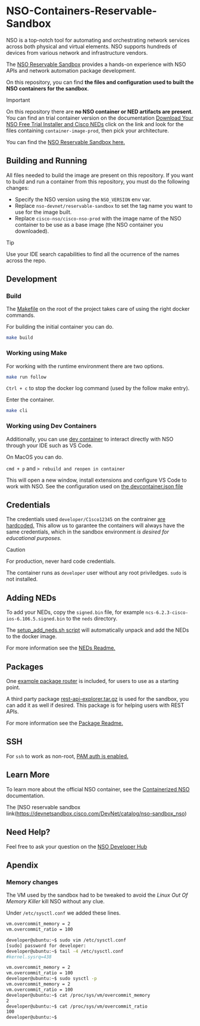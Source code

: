 # NSO-Containers-Reservable-Sandbox

NSO is a top-notch tool for automating and orchestrating network services across both physical and virtual elements. NSO supports hundreds of devices from various network and infrastructure vendors.

The [NSO Reservable Sandbox](https://devnetsandbox.cisco.com/DevNet/catalog/nso-sandbox_nso) provides a hands-on experience with NSO APIs and network automation package development.

On this repository, you can find **the files and configuration used to built the NSO containers for the sandbox**.

> [!IMPORTANT]
> On this repository there are **no NSO container or NED artifacts are present**. You can find an trial container version on the documentation [Download Your NSO Free Trial Installer and Cisco NEDs](https://developer.cisco.com/docs/nso/getting-and-installing-nso/#download-your-nso-free-trial-installer-and-cisco-neds) click on the link and look for the files containing `container-image-prod`, then pick your architecture.

You can find the [NSO Reservable Sandbox here.](https://devnetsandbox.cisco.com/DevNet/catalog/nso-sandbox_nso)

## Building and Running

All files needed to build the image are present on this repository. If you want to build and run a container from this repository, you must do the following changes:

- Specify the NSO version using the `NSO_VERSION` env var.
- Replace `nso-devnet/reservable-sandbox` to set the tag name you want to use for the image built.
- Replace `cisco-nso/cisco-nso-prod` with the image name of the NSO container to be use as a base image (the NSO container you downloaded).

> [!TIP]
> Use your IDE search capabilities to find all the ocurrence of the names across the repo.

## Development

### Build

The [Makefile](Makefile) on the root of the project takes care of using the right docker commands.

For building the initial container you can do.

```bash
make build
```

### Working using Make

For working with the runtime environment there are two options.

```bash
make run follow
```

`Ctrl + c` to stop the docker log command (used by the follow make entry).

Enter the container.

```bash
make cli
```

### Working using Dev Containers

Additionally, you can use [dev container](https://containers.dev/) to interact directly with NSO through your IDE such as VS Code.

On MacOS you can do.

`cmd + p` and `> rebuild and reopen in container`

This will open a new window, install extensions and configure VS Code to work with NSO. See the configuration used on [the devcontainer.json file](.devcontainer/devcontainer.json)

## Credentials

The credentials used `developer/C1sco12345` on the contrainer [are hardcoded.](Dockerfile#L23) This allow us to garantee the containers will always have the same credentials, which in the sandbox environment _is desired for educational purposes._

> [!CAUTION]
> For production, never hard code credentials.

The container runs as `developer` user without any root priviledges. `sudo` is not installed.

## Adding NEDs

To add your NEDs, copy the `signed.bin` file, for example `ncs-6.2.3-cisco-ios-6.106.5.signed.bin` to the `neds` directory.

The [setup_add_neds.sh script](scripts/setup_add_neds.sh) will automatically unpack and add the NEDs to the docker image.

For more information see the [NEDs Readme.](neds/README.md)

## Packages

One [example package router](packages/router) is included, for users to use as a starting point.

A third party package [rest-api-explorer.tar.gz](https://gitlab.com/nso-developer/rest-api-explorer/-/tree/master) is used for the sandbox, you can add it as well if desired. This package is for helping users with REST APIs.

For more information see the [Package Readme.](packages/README.md)

## SSH

For `ssh` to work as non-root, [PAM auth is enabled.](config/ssh/sshd_config#L96)

## Learn More

To learn more about the official NSO container, see the [Containerized NSO](https://developer.cisco.com/docs/nso/guides/containerized-nso) documentation.

The [NSO reservable sandbox link(https://devnetsandbox.cisco.com/DevNet/catalog/nso-sandbox_nso)

## Need Help?

Feel free to ask your question on the [NSO Developer Hub](https://community.cisco.com/t5/nso-developer-hub/ct-p/5672j-dev-nso)

## Apendix

### Memory changes

The VM used by the sandbox had to be tweaked to avoid the _Linux Out Of Memory Killer_ kill NSO without any clue.

Under `/etc/sysctl.conf` we added these lines.

```bash
vm.overcommit_memory = 2
vm.overcommit_ratio = 100
```

```bash
developer@ubuntu:~$ sudo vim /etc/sysctl.conf
[sudo] password for developer:
developer@ubuntu:~$ tail -4 /etc/sysctl.conf
#kernel.sysrq=438

vm.overcommit_memory = 2
vm.overcommit_ratio = 100
developer@ubuntu:~$ sudo sysctl -p
vm.overcommit_memory = 2
vm.overcommit_ratio = 100
developer@ubuntu:~$ cat /proc/sys/vm/overcommit_memory
2
developer@ubuntu:~$ cat /proc/sys/vm/overcommit_ratio
100
developer@ubuntu:~$
```
